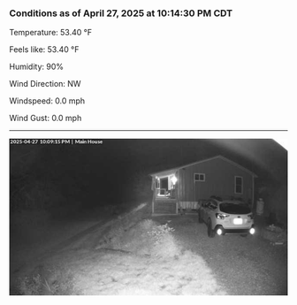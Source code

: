 ### Conditions as of April 27, 2025 at 10:14:30 PM CDT 

Temperature: 53.40 &deg;F

Feels like: 53.40 &deg;F

Humidity: 90%

Wind Direction: NW

Windspeed: 0.0 mph

Wind Gust: 0.0 mph

---

<img src="./images/latest.jpeg"/>

